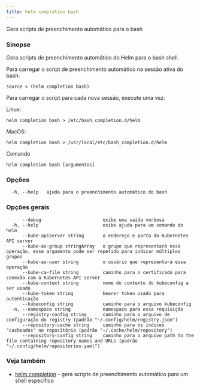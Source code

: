 ```yaml
---
title: helm completion bash
---
```

Gera scripts de preenchimento automático para o bash

### Sinopse

Gera scripts de preenchimento automático do Helm para o bash shell.

Para carregar o script de preenchimento automático na sessão ativa do bash:

```
source < (helm completion bash)
```

Para carregar o script para cada nova sessão, execute uma vez:

Linux:

```
helm completion bash > /etc/bash_completion.d/helm
```
MacOS:

```
helm completion bash > /usr/local/etc/bash_completion.d/helm
```

Comando
```
helm completion bash [argumentos]
```

### Opções

```
  -h, --help   ajuda para o preenchimento automático do bash
```

### Opções gerais

```
      --debug                       exibe uma saída verbosa
  -h, --help                        exibe ajuda para um comando do helm
      --kube-apiserver string       o endereço e porta do Kubernetes API server
      --kube-as-group stringArray   o grupo que representará essa operação, esse argumento pode ser repetido para indicar múltiplos grupos
      --kube-as-user string         o usuário que representará essa operação
      --kube-ca-file string         caminho para o certificado para conexão com o Kubernetes API server
      --kube-context string         nome do contexto do kubeconfig a ser usado
      --kube-token string           bearer token usado para autenticação
      --kubeconfig string           caminho para o arquivo kubeconfig
  -n, --namespace string            namespace para essa requisição
      --registry-config string      caminho para o arquivo de configuração do registry (padrão "~/.config/helm/registry.json")
      --repository-cache string     caminho para os índices "cacheados" no repositório (padrão "~/.cache/helm/repository")
      --repository-config string    caminho para o arquivo path to the file containing repository names and URLs (padrão "~/.config/helm/repositories.yaml")
```

### Veja também

* [helm completion](/helm/helm_completion.md)	 - gera scripts de preenchimento automático para um shell específico
